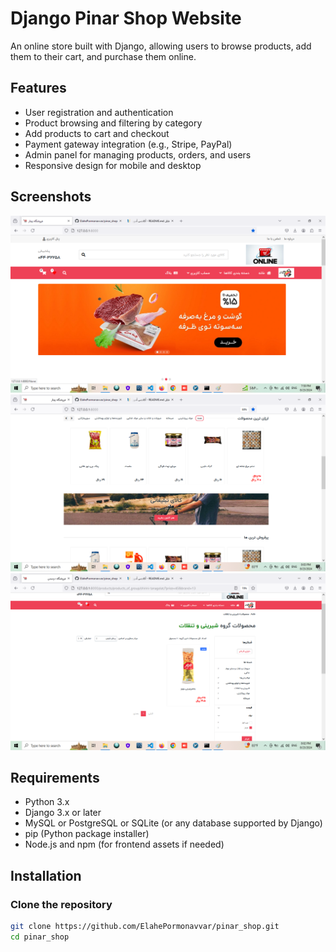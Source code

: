 # Django Pinar Shop Website

An online store built with Django, allowing users to browse products, add them to their cart, and purchase them online.

## Features

- User registration and authentication
- Product browsing and filtering by category
- Add products to cart and checkout
- Payment gateway integration (e.g., Stripe, PayPal)
- Admin panel for managing products, orders, and users
- Responsive design for mobile and desktop

## Screenshots

![Home Page](shop/media/images/homePage.png)
![Product Page](shop/media/images/Products.png)
![Product Filter](shop/media/images/productFilter.png)

## Requirements

- Python 3.x
- Django 3.x or later
- MySQL or PostgreSQL or SQLite (or any database supported by Django)
- pip (Python package installer)
- Node.js and npm (for frontend assets if needed)

## Installation

### Clone the repository

```bash
git clone https://github.com/ElahePormonavvar/pinar_shop.git
cd pinar_shop
